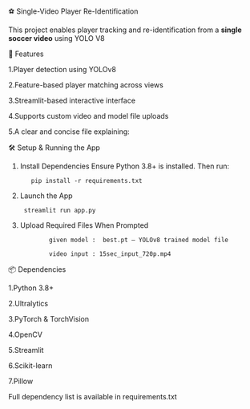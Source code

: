 ⚽ Single-Video Player Re-Identification

This project enables player tracking and re-identification from a **single soccer video** using  YOLO V8 

🚀 Features

1.Player detection using YOLOv8

2.Feature-based player matching across views

3.Streamlit-based interactive interface

4.Supports custom video and model file uploads

5.A clear and concise file explaining:

🛠️ Setup & Running the App

1. Install Dependencies
Ensure Python 3.8+ is installed. Then run:
          
          pip install -r requirements.txt

2. Launch the App

        streamlit run app.py

3. Upload Required Files When Prompted

               given model :  best.pt – YOLOv8 trained model file

               video input : 15sec_input_720p.mp4

               

📦 Dependencies

1.Python 3.8+

2.Ultralytics

3.PyTorch & TorchVision

4.OpenCV

5.Streamlit

6.Scikit-learn

7.Pillow

Full dependency list is available in requirements.txt

